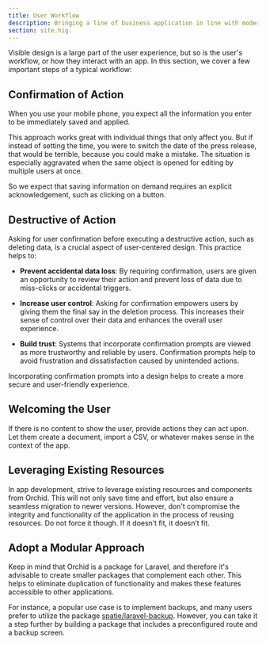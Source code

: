 ```yaml
---
title: User Workflow
description: Bringing a line of business application in line with modern expectations.
section: site.hig.
---
```



Visible design is a large part of the user experience, but so is the user's workflow, or how they interact with an app.
In this section, we cover a few important steps of a typical workflow:


## Confirmation of Action

When you use your mobile phone, you expect all the information you enter to be immediately saved and applied. 

This approach works great with individual things that only affect you. But if instead of setting the time, 
you were to switch the date of the press release, that would be terrible, because you could make a mistake.
The situation is especially aggravated when the same object is opened for editing by multiple users at once.

So we expect that saving information on demand requires an explicit acknowledgement, such as clicking on a button.

## Destructive of Action

Asking for user confirmation before executing a destructive action, such as deleting data, is a crucial aspect of user-centered design.
This practice helps to:

- **Prevent accidental data loss**: By requiring confirmation, users are given an opportunity to review their action and prevent
loss of data due to miss-clicks or accidental triggers.

- **Increase user control**: Asking for confirmation empowers users by giving them the final say in the deletion process.
This increases their sense of control over their data and enhances the overall user experience.

- **Build trust**: Systems that incorporate confirmation prompts are viewed as more trustworthy and reliable by users. 
Confirmation prompts help to avoid frustration and dissatisfaction caused by unintended actions.

Incorporating confirmation prompts into a design helps to create a more secure and user-friendly experience.


## Welcoming the User

If there is no content to show the user, provide actions they can act upon. 
Let them create a document, import a CSV, or whatever makes sense in the context of the app.


## Leveraging Existing Resources

In app development, strive to leverage existing resources and components from Orchid.
This will not only save time and effort, but also ensure a seamless migration to newer versions.
However, don't compromise the integrity and functionality of the application in the process of reusing resources. 
Do not force it though. If it doesn’t fit, it doesn’t fit.


## Adopt a Modular Approach

Keep in mind that Orchid is a package for Laravel, and therefore it's advisable to create smaller packages that complement each other. 
This helps to eliminate duplication of functionality and makes these features accessible to other applications.

For instance, a popular use case is to implement backups, and many users prefer to utilize 
the package [spatie/laravel-backup](https://github.com/spatie/laravel-backup). However, you can take it a step further by building 
a package that includes a preconfigured route and a backup screen.

